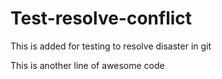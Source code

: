# Test-resolve-conflict

This is added for testing to resolve disaster in git

This is another line of awesome code 